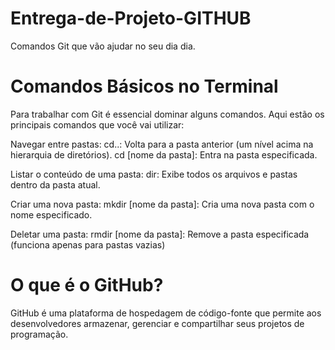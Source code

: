 # Entrega-de-Projeto-GITHUB
Comandos Git que vão ajudar no seu dia dia.

# Comandos Básicos no Terminal

Para trabalhar com Git é essencial dominar alguns comandos. Aqui estão os principais comandos que você vai utilizar:

  Navegar entre pastas:
cd..: Volta para a pasta anterior (um nível acima na hierarquia de diretórios).
cd [nome da pasta]: Entra na pasta especificada.

  Listar o conteúdo de uma pasta:
dir: Exibe todos os arquivos e pastas dentro da pasta atual.
  
  Criar uma nova pasta:
mkdir [nome da pasta]: Cria uma nova pasta com o nome especificado.

  Deletar uma pasta:
rmdir [nome da pasta]: Remove a pasta especificada (funciona apenas para pastas vazias)


# O que é o GitHub?

GitHub é uma plataforma de hospedagem de código-fonte que permite aos desenvolvedores armazenar, gerenciar e compartilhar seus projetos de programação.
